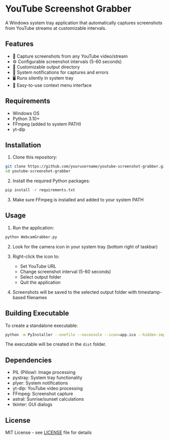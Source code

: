 # YouTube Screenshot Grabber

A Windows system tray application that automatically captures screenshots from YouTube streams at customizable intervals.

## Features

- 🎥 Capture screenshots from any YouTube video/stream
- ⚙️ Configurable screenshot intervals (5-60 seconds)
- 📂 Customizable output directory
- 🔔 System notifications for captures and errors
- 🖥️ Runs silently in system tray
- 🎯 Easy-to-use context menu interface

## Requirements

- Windows OS
- Python 3.10+
- FFmpeg (added to system PATH)
- yt-dlp

## Installation

1. Clone this repository:
```bash
git clone https://github.com/yourusername/youtube-screenshot-grabber.git
cd youtube-screenshot-grabber
```

2. Install the required Python packages:
```bash
pip install -r requirements.txt
```

3. Make sure FFmpeg is installed and added to your system PATH

## Usage

1. Run the application:
```bash
python WebcamGrabber.py
```

2. Look for the camera icon in your system tray (bottom right of taskbar)

3. Right-click the icon to:
   - Set YouTube URL
   - Change screenshot interval (5-60 seconds)
   - Select output folder
   - Quit the application

4. Screenshots will be saved to the selected output folder with timestamp-based filenames

## Building Executable

To create a standalone executable:

```bash
python -m PyInstaller --onefile --noconsole --icon=app.ico --hidden-import plyer.platforms.win.notification --hidden-import pystray._win32 --hidden-import PIL._tkinter --hidden-import tkinter --hidden-import tkinter.filedialog WebcamGrabber.py
```

The executable will be created in the `dist` folder.

## Dependencies

- PIL (Pillow): Image processing
- pystray: System tray functionality
- plyer: System notifications
- yt-dlp: YouTube video processing
- FFmpeg: Screenshot capture
- astral: Sunrise/sunset calculations
- tkinter: GUI dialogs

## License

MIT License - see [LICENSE](LICENSE) file for details
